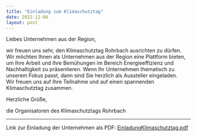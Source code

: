 ```yaml
---
title: "Einladung zum Klimaschutztag"
date: 2022-12-06
layout: post
---
```


Liebes Unternehmen aus der Region,<br>

wir freuen uns sehr, den Klimaschutztag Rohrbach ausrichten zu dürfen. Wir möchten Ihnen als Unternehmen aus der Region eine Plattform bieten, um Ihre Arbeit und Ihre Bemühungen im Bereich Energieeffizienz und Nachhaltigkeit zu präsentieren. Wenn Ihr Unternehmen thematisch zu unserem Fokus passt, dann sind Sie herzlich als Aussteller eingeladen.<br>
Wir freuen uns auf Ihre Teilnahme und auf einen spannenden Klimaschutztag zusammen.<br>

Herzliche Grüße,<br>

die Organisatoren des Klimaschutztags Rohrbach

***

Link zur Einladung der Unternehmen als PDF:
[EinladungKlimaschutztag.pdf](https://raw.githubusercontent.com/MartGro/klimaschutztag-rohrbach-2023/main/assets/EinladungKlimaschutztag.pdf)


